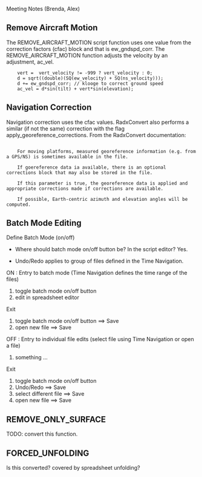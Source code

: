 Meeting Notes (Brenda, Alex)

## Remove Aircraft Motion
The REMOVE_AIRCRAFT_MOTION script function uses one value from the correction factors (cfac) block and that is ew_gndspd_corr.  The REMOVE_AIRCRAFT_MOTION function adjusts the velocity by an adjustment, ac_vel.
```
    vert =  vert_velocity != -999 ? vert_velocity : 0;
    d = sqrt((double)(SQ(ew_velocity) + SQ(ns_velocity)));
    d += ew_gndspd_corr; // klooge to correct ground speed
    ac_vel = d*sin(tilt) + vert*sin(elevation);
```

## Navigation Correction
Navigation correction uses the cfac values.  RadxConvert also performs a similar (if not the same) correction with the flag apply_georeference_corrections.  From the RadxConvert documentation:
```Option to apply the georeference information and corrections for moving platforms.

    For moving platforms, measured georeference information (e.g. from a GPS/NS) is sometimes available in the file. 
    
    If goereference data ia available, there is an optional corrections block that may also be stored in the file. 
    
    If this parameter is true, the georeference data is applied and appropriate corrections made if corrections are available. 
    
    If possible, Earth-centric azimuth and elevation angles will be computed.
```


## Batch Mode Editing

Define Batch Mode (on/off)
* Where should batch mode on/off button be? In the script editor? Yes.

* Undo/Redo applies to group of files defined in the Time Navigation.   

ON : 
Entry to batch mode (Time Navigation defines the time range of the files)
1.   toggle batch mode on/off button
2.   edit in spreadsheet editor

Exit
1. toggle batch mode on/off button  ==> Save
2. open new file ==> Save

OFF : 
Entry to individual file edits (select file using Time Navigation or open a file)
1. something ...

Exit
1. toggle batch mode on/off button 
2. Undo/Redo ==> Save
3. select different file ==> Save
4. open new file ==> Save

## REMOVE_ONLY_SURFACE
TODO: convert this function.

## FORCED_UNFOLDING
Is this converted? covered by spreadsheet unfolding?
